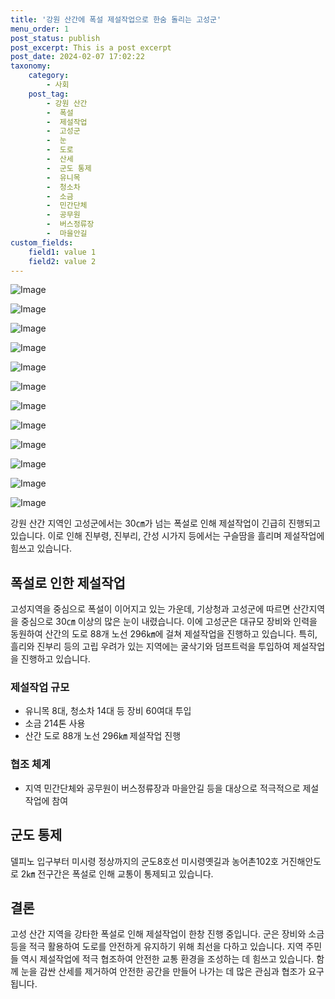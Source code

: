```yaml
---
title: '강원 산간에 폭설 제설작업으로 한숨 돌리는 고성군'
menu_order: 1
post_status: publish
post_excerpt: This is a post excerpt
post_date: 2024-02-07 17:02:22
taxonomy:
    category:
        - 사회
    post_tag:
        - 강원 산간
        -  폭설
        -  제설작업
        -  고성군
        -  눈
        -  도로
        -  산세
        -  군도 통제
        -  유니목
        -  청소차
        -  소금
        -  민간단체
        -  공무원
        -  버스정류장
        -  마을안길
custom_fields:
    field1: value 1
    field2: value 2
---
```


![Image](https://imgnews.pstatic.net/image/087/2024/02/06/0001024676_001_20240206153606329.jpg?type=w647)

![Image](https://imgnews.pstatic.net/image/087/2024/02/06/0001024676_002_20240206153606424.jpg?type=w647)

![Image](https://imgnews.pstatic.net/image/087/2024/02/06/0001024676_003_20240206153606464.jpg?type=w647)

![Image](https://imgnews.pstatic.net/image/087/2024/02/06/0001024676_004_20240206153606502.jpg?type=w647)

![Image](https://imgnews.pstatic.net/image/087/2024/02/06/0001024676_005_20240206153606537.jpg?type=w647)

![Image](https://imgnews.pstatic.net/image/087/2024/02/06/0001024676_006_20240206153606582.jpg?type=w647)

![Image](https://imgnews.pstatic.net/image/087/2024/02/06/0001024676_007_20240206153606613.jpg?type=w647)

![Image](https://imgnews.pstatic.net/image/087/2024/02/06/0001024676_008_20240206153606656.jpg?type=w647)

![Image](https://imgnews.pstatic.net/image/087/2024/02/06/0001024676_009_20240206153606698.jpg?type=w647)

![Image](https://imgnews.pstatic.net/image/087/2024/02/06/0001024676_010_20240206153606740.jpg?type=w647)

![Image](https://imgnews.pstatic.net/image/087/2024/02/06/0001024676_011_20240206153606791.jpg?type=w647)

![Image](https://imgnews.pstatic.net/image/087/2024/02/06/0001024676_012_20240206153606826.jpg?type=w647)


강원 산간 지역인 고성군에서는 30㎝가 넘는 폭설로 인해 제설작업이 긴급히 진행되고 있습니다. 이로 인해 진부령, 진부리, 간성 시가지 등에서는 구슬땀을 흘리며 제설작업에 힘쓰고 있습니다.

## 폭설로 인한 제설작업
고성지역을 중심으로 폭설이 이어지고 있는 가운데, 기상청과 고성군에 따르면 산간지역을 중심으로 30㎝ 이상의 많은 눈이 내렸습니다. 이에 고성군은 대규모 장비와 인력을 동원하여 산간의 도로 88개 노선 296㎞에 걸쳐 제설작업을 진행하고 있습니다. 특히, 흘리와 진부리 등의 고립 우려가 있는 지역에는 굴삭기와 덤프트럭을 투입하여 제설작업을 진행하고 있습니다.

### 제설작업 규모
- 유니목 8대, 청소차 14대 등 장비 60여대 투입
- 소금 214톤 사용
- 산간 도로 88개 노선 296㎞ 제설작업 진행

### 협조 체계
- 지역 민간단체와 공무원이 버스정류장과 마을안길 등을 대상으로 적극적으로 제설작업에 참여

## 군도 통제
델피노 입구부터 미시령 정상까지의 군도8호선 미시령옛길과 농어촌102호 거진해안도로 2㎞ 전구간은 폭설로 인해 교통이 통제되고 있습니다.

## 결론
고성 산간 지역을 강타한 폭설로 인해 제설작업이 한창 진행 중입니다. 군은 장비와 소금 등을 적극 활용하여 도로를 안전하게 유지하기 위해 최선을 다하고 있습니다. 지역 주민들 역시 제설작업에 적극 협조하여 안전한 교통 환경을 조성하는 데 힘쓰고 있습니다. 함께 눈을 감싼 산세를 제거하여 안전한 공간을 만들어 나가는 데 많은 관심과 협조가 요구됩니다.
